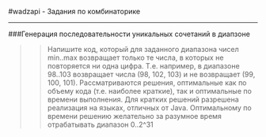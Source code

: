 #wadzapi - Задания по комбинаторике
- - -

###Генерация последовательности уникальных сочетаний в диапзоне
 >> Напишите код, который для заданного диапазона чисел min..max возвращает только те числа, в которых не повторяется ни одна цифра.
 >> Т.е. например, в диапазоне 98..103 возвращает числа (98, 102, 103) и не возвращает (99, 100, 101).
 >> Рассматриваются решения, оптимальные как по объему кода (т.е. наиболее краткие), так и оптимальные по времени выполнения. Для кратких решений разрешена реализация на языках, отличных от Java.
 >> Оптимальному по времени решению желательно за разумное время отрабатывать диапазон 0..2^31


